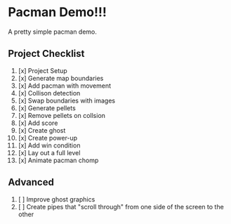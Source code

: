 # Pacman Demo!!!

A pretty simple pacman demo.

## Project Checklist

1.  [x] Project Setup
2.  [x] Generate map boundaries
3.  [x] Add pacman with movement
4.  [x] Collison detection
5.  [x] Swap boundaries with images
6.  [x] Generate pellets
7.  [x] Remove pellets on collsion
8.  [x] Add score
9.  [x] Create ghost
10. [x] Create power-up
11. [x] Add win condition
12. [x] Lay out a full level
13. [x] Animate pacman chomp

## Advanced

1. [ ] Improve ghost graphics
2. [ ] Create pipes that "scroll through" from one side of the screen to the other
